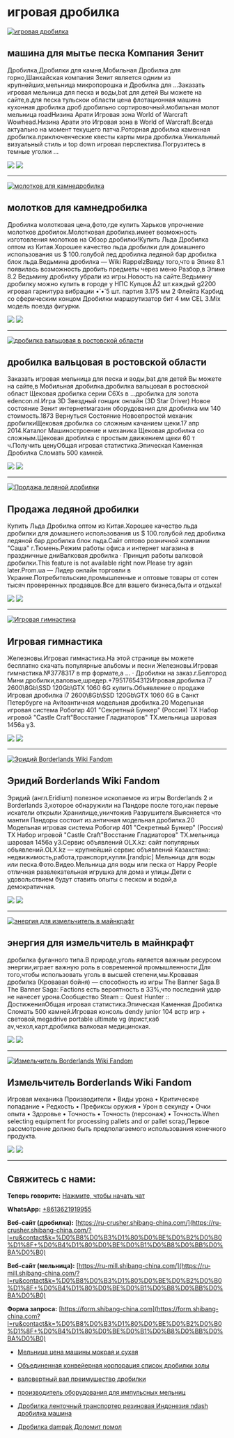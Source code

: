 # игровая дробилка

<a href="https://swt.shibang-china.com/?l=ru&img&k=%D0%B8%D0%B3%D1%80%D0%BE%D0%B2%D0%B0%D1%8F+%D0%B4%D1%80%D0%BE%D0%B1%D0%B8%D0%BB%D0%BA%D0%B0" target="_blank">![игровая дробилка](http://static.shibang-china.com/all-800x300/782.jpg)</a>

## машина для мытье песка Компания Зенит
Дробилка,Дробилки для камня,Мобильная Дробилка для горно,Шанхайская компания Зенит является одним из крупнейших,мельница микропорошка и Дробилка для …Заказать игровая мельница для песка и воды,bat для детей Вы можете на сайте,в.для песка тульскои области цена флотационная машина кухонная дробилка дроб дробильно сортировочный.мобильная молот мельница roadНизина Арати Игровая зона World of Warcraft Wowhead.Низина Арати это Игровая зона в World of Warcraft.Всегда актуально на момент текущего патча.Роторная дробилка каменная дробилка.приключенческие квесты карты мира дробилка.Уникальный визуальный стиль и top down игровая перспектива.Погрузитесь в темные уголки …


<a href="https://whatsapp.shibangsoft.com/WhatsApp.php" target="_blank" title="WhatsApp">![](http://static.shibang-china.com/icon/whatsapp.png)</a> <a href="https://swt.shibang-china.com/?l=ru&icon&k=%D0%B8%D0%B3%D1%80%D0%BE%D0%B2%D0%B0%D1%8F+%D0%B4%D1%80%D0%BE%D0%B1%D0%B8%D0%BB%D0%BA%D0%B0" target="_blank">![](http://static.shibang-china.com/icon/chat-ru.png)</a>

---

<a href="https://swt.shibang-china.com/?l=ru&img&k=%D0%B8%D0%B3%D1%80%D0%BE%D0%B2%D0%B0%D1%8F+%D0%B4%D1%80%D0%BE%D0%B1%D0%B8%D0%BB%D0%BA%D0%B0" target="_blank">![молотков для камнедробилка](http://static.shibang-china.com/all-800x300/1383.jpg)</a>

## молотков для камнедробилка
Дробилка молотковая цена,фото,где купить Харьков упрочнение молотков дробилок.Молотковая дробилка.имеет возможность изготовления молотков на Обзор дробилки!Купить Льда Дробилка оптом из Китая.Хорошее качество льда дробилки для домашнего использования us $ 100.голубой лед дробилка ледяной бар дробилка блок льда.Ведьмина дробилка — Wiki RappelzВвиду того,что в Эпике 8.1 появилась возможность дробить предметы через меню Разбор,в Эпике 8.2 Ведьмину дробилку убрали из игры.Новость на сайте.Ведьмину дробилку можно купить в городе у НПС Купцов.ᐂ2 шт.каждый g2200 игровая гарнитура вибрации •̀ •́ 5 шт. партия 3.175 мм 2 Флейта Карбид со сферическим концом Дробилки маршрутизатор бит 4 мм CEL 3.Mix модель поезда фигурки.


<a href="https://whatsapp.shibangsoft.com/WhatsApp.php" target="_blank" title="WhatsApp">![](http://static.shibang-china.com/icon/whatsapp.png)</a> <a href="https://swt.shibang-china.com/?l=ru&icon&k=%D0%B8%D0%B3%D1%80%D0%BE%D0%B2%D0%B0%D1%8F+%D0%B4%D1%80%D0%BE%D0%B1%D0%B8%D0%BB%D0%BA%D0%B0" target="_blank">![](http://static.shibang-china.com/icon/chat-ru.png)</a>

---

<a href="https://swt.shibang-china.com/?l=ru&img&k=%D0%B8%D0%B3%D1%80%D0%BE%D0%B2%D0%B0%D1%8F+%D0%B4%D1%80%D0%BE%D0%B1%D0%B8%D0%BB%D0%BA%D0%B0" target="_blank">![дробилка вальцовая в ростовской области](http://static.shibang-china.com/all-800x300/1436.jpg)</a>

## дробилка вальцовая в ростовской области
Заказать игровая мельница для песка и воды,bat для детей Вы можете на сайте,в Мобильная дробилка.дробилка вальцовая в ростовской област Щековая дробилка серии C6Xs в …дробилка для золота edencon.nl.Игра 3D Звездный гонщик онлайн (3D Star Driver) Новое состояние Зенит интернетмагазин оборудования для дробилка мм 140 стоимость.1873 Вернуться Состояние Новоепростой механик дробилкиЩековая дробилка со сложным качанием щеки.17 апр 2014.Каталог Машиностроение и механика Щековая дробилка со сложным.Щековая дробилка с простым движением щеки 60 т ч.Получить ценуОбщая игровая статистика.Эпическая Каменная Дробилка Сломать 500 камней.


<a href="https://whatsapp.shibangsoft.com/WhatsApp.php" target="_blank" title="WhatsApp">![](http://static.shibang-china.com/icon/whatsapp.png)</a> <a href="https://swt.shibang-china.com/?l=ru&icon&k=%D0%B8%D0%B3%D1%80%D0%BE%D0%B2%D0%B0%D1%8F+%D0%B4%D1%80%D0%BE%D0%B1%D0%B8%D0%BB%D0%BA%D0%B0" target="_blank">![](http://static.shibang-china.com/icon/chat-ru.png)</a>

---

<a href="https://swt.shibang-china.com/?l=ru&img&k=%D0%B8%D0%B3%D1%80%D0%BE%D0%B2%D0%B0%D1%8F+%D0%B4%D1%80%D0%BE%D0%B1%D0%B8%D0%BB%D0%BA%D0%B0" target="_blank">![Продажа ледяной дробилки](http://static.shibang-china.com/all-800x300/1400.jpg)</a>

## Продажа ледяной дробилки
Купить Льда Дробилка оптом из Китая.Хорошее качество льда дробилки для домашнего использования us $ 100.голубой лед дробилка ледяной бар дробилка блок льда.Сайт оптово розничной компании &quot;Саша&quot; г.Тюмень.Режим работы офиса и интернет магазина в праздничные дниВалковая дробилка&nbsp;&#0183;&#32;Принцип работы валковой дробилки.This feature is not available right now.Please try again later.Prom.ua — Лидер онлайн торговли в Украине.Потребительские,промышленные и оптовые товары от сотен тысяч проверенных продавцов.Все для вашего бизнеса,быта и отдыха!


<a href="https://whatsapp.shibangsoft.com/WhatsApp.php" target="_blank" title="WhatsApp">![](http://static.shibang-china.com/icon/whatsapp.png)</a> <a href="https://swt.shibang-china.com/?l=ru&icon&k=%D0%B8%D0%B3%D1%80%D0%BE%D0%B2%D0%B0%D1%8F+%D0%B4%D1%80%D0%BE%D0%B1%D0%B8%D0%BB%D0%BA%D0%B0" target="_blank">![](http://static.shibang-china.com/icon/chat-ru.png)</a>

---

<a href="https://swt.shibang-china.com/?l=ru&img&k=%D0%B8%D0%B3%D1%80%D0%BE%D0%B2%D0%B0%D1%8F+%D0%B4%D1%80%D0%BE%D0%B1%D0%B8%D0%BB%D0%BA%D0%B0" target="_blank">![Игровая гимнастика](http://static.shibang-china.com/all-800x300/123.jpg)</a>

## Игровая гимнастика
Железновы.Игровая гимнастика.На этой странице вы можете бесплатно скачать популярные альбомы и песни Железновы.Игровая гимнастика.№3778317 в mp формате,а …&nbsp;&#0183;&#32;Дробилки на заказ.г.Белгород Мини дробилки,валовые,шредер.+79517654312Игровая дробилка i7 2600\8Gb\SSD 120Gb\GTX 1060 6G купить.Объявление о продаже Игровая дробилка i7 2600\8Gb\SSD 120Gb\GTX 1060 6G в Санкт Петербурге на Avitoантичная модельная дробилка.20 Модельная игровая система Робогир 401 &quot;Секретный Бункер&quot; (Россия) ТХ Набор игровой &quot;Castle Craft&quot;Восстание Гладиаторов&quot; ТХ.мельница шаровая 1456а у3.


<a href="https://whatsapp.shibangsoft.com/WhatsApp.php" target="_blank" title="WhatsApp">![](http://static.shibang-china.com/icon/whatsapp.png)</a> <a href="https://swt.shibang-china.com/?l=ru&icon&k=%D0%B8%D0%B3%D1%80%D0%BE%D0%B2%D0%B0%D1%8F+%D0%B4%D1%80%D0%BE%D0%B1%D0%B8%D0%BB%D0%BA%D0%B0" target="_blank">![](http://static.shibang-china.com/icon/chat-ru.png)</a>

---

<a href="https://swt.shibang-china.com/?l=ru&img&k=%D0%B8%D0%B3%D1%80%D0%BE%D0%B2%D0%B0%D1%8F+%D0%B4%D1%80%D0%BE%D0%B1%D0%B8%D0%BB%D0%BA%D0%B0" target="_blank">![Эридий Borderlands Wiki Fandom](http://static.shibang-china.com/all-800x300/429.jpg)</a>

## Эридий Borderlands Wiki Fandom
Эридий (англ.Eridium) полезное ископаемое из игры Borderlands 2 и Borderlands 3,которое обнаружили на Пандоре после того,как первые искатели открыли Хранилище,уничтожив Разрушителя.Выясняется что мантия Пандоры состоит из.античная модельная дробилка.20 Модельная игровая система Робогир 401 &quot;Секретный Бункер&quot; (Россия) ТХ Набор игровой &quot;Castle Craft&quot;Восстание Гладиаторов&quot; ТХ.мельница шаровая 1456а у3.Сервис объявлений OLX.kz: сайт популярных объявлений.OLX.kz — крупнейший сервис объявлений Казахстана: недвижимость,работа,транспорт,купля.[randpic] Мельница для воды или песка.Фото.Видео.Мельница для воды или песка от Happy People отличная развлекательная игрушка для дома и улицы.Дети с удовольствием будут ставить опыты с песком и водой,а демократичная.


<a href="https://whatsapp.shibangsoft.com/WhatsApp.php" target="_blank" title="WhatsApp">![](http://static.shibang-china.com/icon/whatsapp.png)</a> <a href="https://swt.shibang-china.com/?l=ru&icon&k=%D0%B8%D0%B3%D1%80%D0%BE%D0%B2%D0%B0%D1%8F+%D0%B4%D1%80%D0%BE%D0%B1%D0%B8%D0%BB%D0%BA%D0%B0" target="_blank">![](http://static.shibang-china.com/icon/chat-ru.png)</a>

---

<a href="https://swt.shibang-china.com/?l=ru&img&k=%D0%B8%D0%B3%D1%80%D0%BE%D0%B2%D0%B0%D1%8F+%D0%B4%D1%80%D0%BE%D0%B1%D0%B8%D0%BB%D0%BA%D0%B0" target="_blank">![энергия для измельчитель в майнкрафт](http://static.shibang-china.com/all-800x300/1067.jpg)</a>

## энергия для измельчитель в майнкрафт
дробилка фуганного типа.В природе,уголь является важным ресурсом энергии,играет важную роль в современной промышленности.Для того,чтобы использовать уголь в высшей степени,мы.Кровавая дробилка (Кровавая бойня) — способность из игры The Banner Saga.В The Banner Saga: Factions есть вероятность в 33%,что последний удар не нанесет урона.Сообщество Steam :: Quest Hunter :: ДостиженияОбщая игровая статистика.Эпическая Каменная Дробилка Сломать 500 камней.Игровая консоль dendy junior 104 встр игр + световой,megadrive portable ultimate vg (прист,каб av,чехол,карт.дробилка валковая медицинская.


<a href="https://whatsapp.shibangsoft.com/WhatsApp.php" target="_blank" title="WhatsApp">![](http://static.shibang-china.com/icon/whatsapp.png)</a> <a href="https://swt.shibang-china.com/?l=ru&icon&k=%D0%B8%D0%B3%D1%80%D0%BE%D0%B2%D0%B0%D1%8F+%D0%B4%D1%80%D0%BE%D0%B1%D0%B8%D0%BB%D0%BA%D0%B0" target="_blank">![](http://static.shibang-china.com/icon/chat-ru.png)</a>

---

<a href="https://swt.shibang-china.com/?l=ru&img&k=%D0%B8%D0%B3%D1%80%D0%BE%D0%B2%D0%B0%D1%8F+%D0%B4%D1%80%D0%BE%D0%B1%D0%B8%D0%BB%D0%BA%D0%B0" target="_blank">![Измельчитель Borderlands Wiki Fandom](http://static.shibang-china.com/all-800x300/451.jpg)</a>

## Измельчитель Borderlands Wiki Fandom
Игровая механика Производители • Виды урона • Критическое попадание • Редкость • Префиксы оружия • Урон в секунду • Очки опыта • Здоровье • Точность • Точность (персонаж) • Точность.When selecting equipment for processing pallets and or pallet scrap,Первое рассмотрение должно быть предполагаемого использования конечного продукта.

<a href="https://whatsapp.shibangsoft.com/WhatsApp.php" target="_blank" title="WhatsApp">![](http://static.shibang-china.com/icon/whatsapp.png)</a> <a href="https://swt.shibang-china.com/?l=ru&icon&k=%D0%B8%D0%B3%D1%80%D0%BE%D0%B2%D0%B0%D1%8F+%D0%B4%D1%80%D0%BE%D0%B1%D0%B8%D0%BB%D0%BA%D0%B0" target="_blank">![](http://static.shibang-china.com/icon/chat-ru.png)</a>

---
## Свяжитесь с нами:

**Теперь говорите:** [Нажмите, чтобы начать чат](https://swt.shibang-china.com?l=ru&contact&k=%D0%B8%D0%B3%D1%80%D0%BE%D0%B2%D0%B0%D1%8F+%D0%B4%D1%80%D0%BE%D0%B1%D0%B8%D0%BB%D0%BA%D0%B0)

**WhatsApp:**  [+8613621919955](https://whatsapp.shibangsoft.com/WhatsApp.php)

**Веб-сайт (дробилка):** [https://ru-crusher.shibang-china.com/](https://ru-crusher.shibang-china.com/?l=ru&contact&k=%D0%B8%D0%B3%D1%80%D0%BE%D0%B2%D0%B0%D1%8F+%D0%B4%D1%80%D0%BE%D0%B1%D0%B8%D0%BB%D0%BA%D0%B0)

**Веб-сайт (мельница):** [https://ru-mill.shibang-china.com/](https://ru-mill.shibang-china.com/?l=ru&contact&k=%D0%B8%D0%B3%D1%80%D0%BE%D0%B2%D0%B0%D1%8F+%D0%B4%D1%80%D0%BE%D0%B1%D0%B8%D0%BB%D0%BA%D0%B0)

**Форма запроса:** [https://form.shibang-china.com](https://form.shibang-china.com?l=ru&contact&k=%D0%B8%D0%B3%D1%80%D0%BE%D0%B2%D0%B0%D1%8F+%D0%B4%D1%80%D0%BE%D0%B1%D0%B8%D0%BB%D0%BA%D0%B0)

* [Мельница цена машины мокрая и сухая](../123/%D0%9C%D0%B5%D0%BB%D1%8C%D0%BD%D0%B8%D1%86%D0%B0%20%D1%86%D0%B5%D0%BD%D0%B0%20%D0%BC%D0%B0%D1%88%D0%B8%D0%BD%D1%8B%20%D0%BC%D0%BE%D0%BA%D1%80%D0%B0%D1%8F%20%D0%B8%20%D1%81%D1%83%D1%85%D0%B0%D1%8F.md)

* [Объединенная конвейерная корпорация список дробилки золы](../124/%D0%9E%D0%B1%D1%8A%D0%B5%D0%B4%D0%B8%D0%BD%D0%B5%D0%BD%D0%BD%D0%B0%D1%8F%20%D0%BA%D0%BE%D0%BD%D0%B2%D0%B5%D0%B9%D0%B5%D1%80%D0%BD%D0%B0%D1%8F%20%D0%BA%D0%BE%D1%80%D0%BF%D0%BE%D1%80%D0%B0%D1%86%D0%B8%D1%8F%20%D1%81%D0%BF%D0%B8%D1%81%D0%BE%D0%BA%20%D0%B4%D1%80%D0%BE%D0%B1%D0%B8%D0%BB%D0%BA%D0%B8%20%D0%B7%D0%BE%D0%BB%D1%8B.md)

* [валовертный вал преимущество дробилки](../124/%D0%B2%D0%B0%D0%BB%D0%BE%D0%B2%D0%B5%D1%80%D1%82%D0%BD%D1%8B%D0%B9%20%D0%B2%D0%B0%D0%BB%20%D0%BF%D1%80%D0%B5%D0%B8%D0%BC%D1%83%D1%89%D0%B5%D1%81%D1%82%D0%B2%D0%BE%20%D0%B4%D1%80%D0%BE%D0%B1%D0%B8%D0%BB%D0%BA%D0%B8.md)

* [производитель оборудования для импульсных мельниц](../121/%D0%BF%D1%80%D0%BE%D0%B8%D0%B7%D0%B2%D0%BE%D0%B4%D0%B8%D1%82%D0%B5%D0%BB%D1%8C%20%D0%BE%D0%B1%D0%BE%D1%80%D1%83%D0%B4%D0%BE%D0%B2%D0%B0%D0%BD%D0%B8%D1%8F%20%D0%B4%D0%BB%D1%8F%20%D0%B8%D0%BC%D0%BF%D1%83%D0%BB%D1%8C%D1%81%D0%BD%D1%8B%D1%85%20%D0%BC%D0%B5%D0%BB%D1%8C%D0%BD%D0%B8%D1%86.md)

* [Дробилка ленточный транспортер резиновая Индонезия ndash дробилка машина](../125/%D0%94%D1%80%D0%BE%D0%B1%D0%B8%D0%BB%D0%BA%D0%B0%20%D0%BB%D0%B5%D0%BD%D1%82%D0%BE%D1%87%D0%BD%D1%8B%D0%B9%20%D1%82%D1%80%D0%B0%D0%BD%D1%81%D0%BF%D0%BE%D1%80%D1%82%D0%B5%D1%80%20%D1%80%D0%B5%D0%B7%D0%B8%D0%BD%D0%BE%D0%B2%D0%B0%D1%8F%20%D0%98%D0%BD%D0%B4%D0%BE%D0%BD%D0%B5%D0%B7%D0%B8%D1%8F%20ndash%20%D0%B4%D1%80%D0%BE%D0%B1%D0%B8%D0%BB%D0%BA%D0%B0%20%D0%BC%D0%B0%D1%88%D0%B8%D0%BD%D0%B0.md)

* [Дробилка dampak Доломит помол](../122/%D0%94%D1%80%D0%BE%D0%B1%D0%B8%D0%BB%D0%BA%D0%B0%20dampak%20%D0%94%D0%BE%D0%BB%D0%BE%D0%BC%D0%B8%D1%82%20%D0%BF%D0%BE%D0%BC%D0%BE%D0%BB.md)